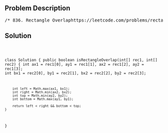 <!--
<style>
  body { font-family: Arial, sans-serif; }
  .container { max-width: 700px; margin: 0 auto; padding: 10px; }
  .comment-block { background-color: #f9f9f9; padding: 10px; border-left: 5px solid #ccc; overflow-wrap: break-word; white-space: pre-wrap; }
  .code-block { background-color: #f4f4f4; padding: 10px; border: 1px solid #ddd; overflow-wrap: break-word; white-space: pre-wrap; }
</style>
-->

<div class='container'>
<h2>Problem Description</h2>
<div class='comment-block'>
<pre>
/* 836. Rectangle Overlaphttps://leetcode.com/problems/rectangle-overlap/An axis-aligned rectangle is represented as a list [x1, y1, x2, y2],where (x1, y1) is the coordinate of its bottom-left corner,and (x2, y2) is the coordinate of its top-right corner.Its top and bottom edges are parallel to the X-axis,and its left and right edges are parallel to the Y-axis.Two rectangles overlap if the area of their intersection is positive.To be clear, two rectangles that only touchat the corner or edges do not overlap.Given two axis-aligned rectangles rec1 and rec2,return true if they overlap, otherwise return false.Example 1:Input: rec1 = [0,0,2,2], rec2 = [1,1,3,3]Output: trueExample 2:Input: rec1 = [0,0,1,1], rec2 = [1,0,2,1]Output: falseExample 3:Input: rec1 = [0,0,1,1], rec2 = [2,2,3,3]Output: false*/</pre>
</div>

<h2>Solution</h2>
<div class='code-block'>
<pre><code class='language-java'>

class Solution {
    public boolean isRectangleOverlap(int[] rec1, int[] rec2) {
        int ax1 = rec1[0], ay1 = rec1[1], ax2 = rec1[2], ay2 = rec1[3];
        int bx1 = rec2[0], by1 = rec2[1], bx2 = rec2[2], by2 = rec2[3];
        
        int left = Math.max(ax1, bx1);
        int right = Math.min(ax2, bx2);
        int top = Math.min(ay2, by2);
        int bottom = Math.max(ay1, by1);
        
        return left < right && bottom < top;
    }
}</code></pre>
</div>
</div>
